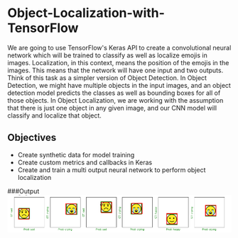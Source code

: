 # Object-Localization-with-TensorFlow
We are going to use TensorFlow's Keras API to create a convolutional neural network which will be trained to classify as well as localize emojis in images. Localization, in this context, means the position of the emojis in the images. This means that the network will have one input and two outputs. Think of this task as a simpler version of Object Detection. In Object Detection, we might have multiple objects in the input images, and an object detection model predicts the classes as well as bounding boxes for all of those objects. In Object Localization, we are working with the assumption that there is just one object in any given image, and our CNN model will classify and localize that object.

## Objectives
- Create synthetic data for model training
- Create custom metrics and callbacks in Keras
- Create and train a multi output neural network to perform object localization

###Output
![Predicted object after classification & localization](https://github.com/MonishaBasak/Object-Localization-with-TensorFlow/blob/main/Outputs/Object%20localization%201.PNG)
